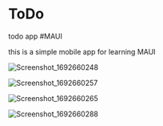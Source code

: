 # ToDo
todo app #MAUI 

this is a simple mobile app for learning MAUI

![Screenshot_1692660248](https://github.com/SardorSohinazarov/ToDo/assets/107931170/1424de1a-53fe-4c53-8c8e-12863ba0a938)

![Screenshot_1692660257](https://github.com/SardorSohinazarov/ToDo/assets/107931170/0a05be04-4612-499b-9b23-37da38889c86)

![Screenshot_1692660265](https://github.com/SardorSohinazarov/ToDo/assets/107931170/0c8c8f57-5b1c-4241-ab7b-4ab27b38db24)

![Screenshot_1692660288](https://github.com/SardorSohinazarov/ToDo/assets/107931170/5255358d-3b67-4050-8625-4e99549a2f28)

